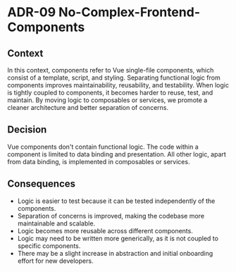 # ADR-09 No-Complex-Frontend-Components

## Context

In this context, components refer to Vue single-file components, which consist of a template, script, and styling. Separating functional logic from components
improves maintainability, reusability, and testability. When logic is tightly coupled to components, it becomes harder to reuse, test, and maintain. By moving
logic to composables or services, we promote a cleaner architecture and better separation of concerns.

## Decision

Vue components don't contain functional logic. The code within a component is limited to data binding and presentation. All other logic, apart from
data binding, is implemented in composables or services.

## Consequences

- Logic is easier to test because it can be tested independently of the components.
- Separation of concerns is improved, making the codebase more maintainable and scalable.
- Logic becomes more reusable across different components.
- Logic may need to be written more generically, as it is not coupled to specific components.
- There may be a slight increase in abstraction and initial onboarding effort for new developers.
